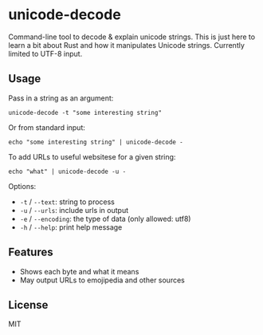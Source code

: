 # unicode-decode

Command-line tool to decode &amp; explain unicode strings. This is just here
to learn a bit about Rust and how it manipulates Unicode strings. Currently
limited to UTF-8 input.

## Usage

Pass in a string as an argument:

```
unicode-decode -t "some interesting string"
```

Or from standard input:

```
echo "some interesting string" | unicode-decode -
```

To add URLs to useful websitese for a given string:

```
echo "what" | unicode-decode -u -
```

Options:

* `-t` / `--text`: string to process
* `-u` / `--urls`: include urls in output
* `-e` / `--encoding`: the type of data (only allowed: utf8)
* `-h` / `--help`: print help message

## Features

* Shows each byte and what it means
* May output URLs to emojipedia and other sources

## License

MIT
